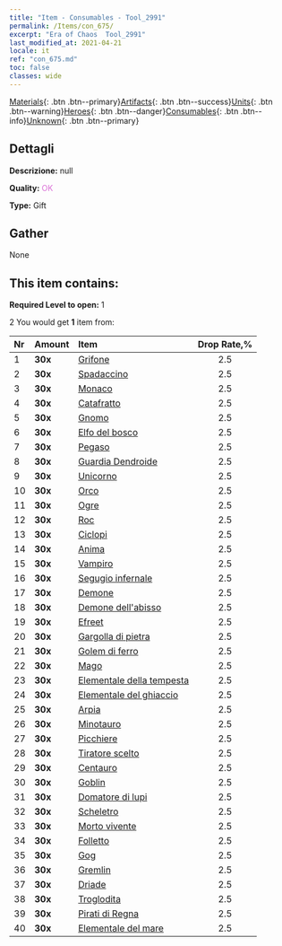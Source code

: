 ```yaml
---
title: "Item - Consumables - Tool_2991"
permalink: /Items/con_675/
excerpt: "Era of Chaos  Tool_2991"
last_modified_at: 2021-04-21
locale: it
ref: "con_675.md"
toc: false
classes: wide
---
```

 [Materials](/it/Items/){: .btn .btn--primary}[Artifacts](/it/Items/Artifacts/){: .btn .btn--success}[Units](/it/Items/Units/){: .btn .btn--warning}[Heroes](/it/Items/Heroes/){: .btn .btn--danger}[Consumables](/it/Items/Consumables/){: .btn .btn--info}[Unknown](/it/Items/Unknown/){: .btn .btn--primary}

## Dettagli
 **Descrizione:** null

 **Quality:** <span style="color: #DA70D6">OK</span>

 **Type:** Gift

## Gather

  None

## This item contains:

 **Required Level to open:** 1

 2 You would get **1** item  from:

  | Nr | Amount |     Item    | Drop Rate,% |
  |:---|:-------|:------------|:---------:|
  | 1 |  **30x** | [Grifone](/it/Items/unt_192/) | 2.5 | 
  | 2 |  **30x** | [Spadaccino](/it/Items/unt_193/) | 2.5 | 
  | 3 |  **30x** | [Monaco](/it/Items/unt_194/) | 2.5 | 
  | 4 |  **30x** | [Catafratto](/it/Items/unt_195/) | 2.5 | 
  | 5 |  **30x** | [Gnomo](/it/Items/unt_200/) | 2.5 | 
  | 6 |  **30x** | [Elfo del bosco](/it/Items/unt_201/) | 2.5 | 
  | 7 |  **30x** | [Pegaso](/it/Items/unt_202/) | 2.5 | 
  | 8 |  **30x** | [Guardia Dendroide](/it/Items/unt_203/) | 2.5 | 
  | 9 |  **30x** | [Unicorno](/it/Items/unt_204/) | 2.5 | 
  | 10 |  **30x** | [Orco](/it/Items/unt_219/) | 2.5 | 
  | 11 |  **30x** | [Ogre](/it/Items/unt_220/) | 2.5 | 
  | 12 |  **30x** | [Roc](/it/Items/unt_221/) | 2.5 | 
  | 13 |  **30x** | [Ciclopi](/it/Items/unt_222/) | 2.5 | 
  | 14 |  **30x** | [Anima](/it/Items/unt_210/) | 2.5 | 
  | 15 |  **30x** | [Vampiro](/it/Items/unt_211/) | 2.5 | 
  | 16 |  **30x** | [Segugio infernale](/it/Items/unt_228/) | 2.5 | 
  | 17 |  **30x** | [Demone](/it/Items/unt_229/) | 2.5 | 
  | 18 |  **30x** | [Demone dell'abisso](/it/Items/unt_230/) | 2.5 | 
  | 19 |  **30x** | [Efreet](/it/Items/unt_231/) | 2.5 | 
  | 20 |  **30x** | [Gargolla di pietra](/it/Items/unt_236/) | 2.5 | 
  | 21 |  **30x** | [Golem di ferro](/it/Items/unt_237/) | 2.5 | 
  | 22 |  **30x** | [Mago](/it/Items/unt_238/) | 2.5 | 
  | 23 |  **30x** | [Elementale della tempesta](/it/Items/unt_263/) | 2.5 | 
  | 24 |  **30x** | [Elementale del ghiaccio](/it/Items/unt_264/) | 2.5 | 
  | 25 |  **30x** | [Arpia](/it/Items/unt_245/) | 2.5 | 
  | 26 |  **30x** | [Minotauro](/it/Items/unt_248/) | 2.5 | 
  | 27 |  **30x** | [Picchiere](/it/Items/unt_190/) | 2.5 | 
  | 28 |  **30x** | [Tiratore scelto](/it/Items/unt_191/) | 2.5 | 
  | 29 |  **30x** | [Centauro](/it/Items/unt_199/) | 2.5 | 
  | 30 |  **30x** | [Goblin](/it/Items/unt_217/) | 2.5 | 
  | 31 |  **30x** | [Domatore di lupi](/it/Items/unt_218/) | 2.5 | 
  | 32 |  **30x** | [Scheletro](/it/Items/unt_208/) | 2.5 | 
  | 33 |  **30x** | [Morto vivente](/it/Items/unt_209/) | 2.5 | 
  | 34 |  **30x** | [Folletto](/it/Items/unt_226/) | 2.5 | 
  | 35 |  **30x** | [Gog](/it/Items/unt_227/) | 2.5 | 
  | 36 |  **30x** | [Gremlin](/it/Items/unt_235/) | 2.5 | 
  | 37 |  **30x** | [Driade](/it/Items/unt_262/) | 2.5 | 
  | 38 |  **30x** | [Troglodita](/it/Items/unt_244/) | 2.5 | 
  | 39 |  **30x** | [Pirati di Regna](/it/Items/unt_273/) | 2.5 | 
  | 40 |  **30x** | [Elementale del mare](/it/Items/unt_275/) | 2.5 | 
